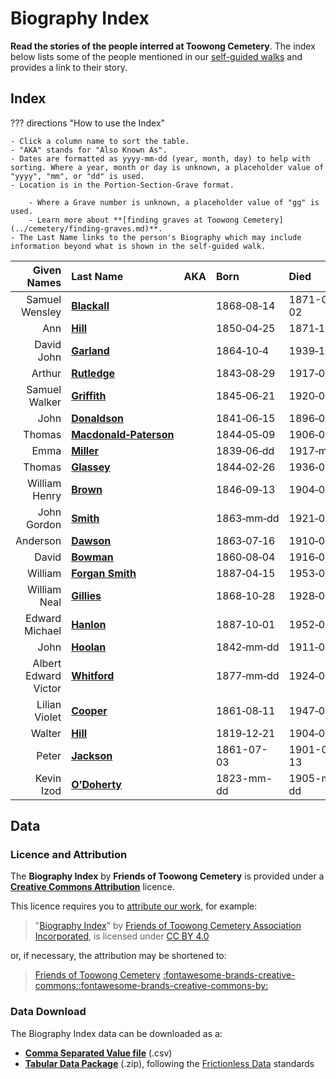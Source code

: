 # Biography Index

**Read the stories of the people interred at Toowong Cemetery**. The index below lists some of the people mentioned in our [self-guided walks](../walks/index.md) and provides a link to their story. 


## Index

??? directions "How to use the Index" 

    - Click a column name to sort the table.
    - "AKA" stands for "Also Known As".
    - Dates are formatted as yyyy-mm-dd (year, month, day) to help with sorting. Where a year, month or day is unknown, a placeholder value of "yyyy", "mm", or "dd" is used.
    - Location is in the Portion-Section-Grave format.
    
        - Where a Grave number is unknown, a placeholder value of "gg" is used. 
        - Learn more about **[finding graves at Toowong Cemetery](../cemetery/finding-graves.md)**.
    - The Last Name links to the person's Biography which may include information beyond what is shown in the self-guided walk.



| Given Names          | Last Name                       | AKA | Born       | Died       | Location   | 
| ----------:          | :--------                                 | :-- |:--------- | :--------- | :--------- | 
| Samuel Wensley      | **[Blackall](samuel-wensley-blackall.md)** |     | 1868‑08‑14 | 1871-01-02 | Mount Blackall | 
| Ann                  | **[Hill](ann-hill.md)**                   |     | 1850‑04‑25 | 1871‑11‑01 | 6‑21‑9     | <!-- ? -->
| David John           | **[Garland](david-john-garland.md)**      |     | 1864‑10‑4  | 1939‑10‑11 | 1‑5a‑9     | <!-- Federation -->
| Arthur               | **[Rutledge](arthur-rutledge.md)**        |     | 1843‑08‑29 | 1917‑02‑08 | 13‑49‑15   | 
| Samuel Walker        | **[Griffith](samuel-walker-griffith.md)** |     | 1845‑06‑21 | 1920‑08‑09 | 12‑11‑6/7  | 
| John                 | **[Donaldson](john-donaldson.md)**        |     | 1841‑06‑15 | 1896‑07‑25 | 12‑47‑13   | 
| Thomas  | **[Macdonald‑Paterson](thomas-macdonald‑paterson.md)** |     | 1844‑05‑09 | 1906‑03‑21 | 12‑53-10   |  
| Emma                 | **[Miller](emma-miller.md)**              |     | 1839‑06‑dd | 1917‑mm‑dd | 13‑6‑5/6   | <!-- Labor -->
| Thomas               | **[Glassey](thomas-glassey.md)**          |     | 1844‑02‑26 | 1936‑09‑28 | 11‑22‑1    | 
| William Henry        | **[Brown](william-henry-browne.md)**      |     | 1846‑09‑13 | 1904‑04‑12 | 11‑51‑3    | 
| John Gordon          | **[Smith](john-gordon-smith.md)**         |     | 1863‑mm‑dd | 1921‑06‑21 | 11‑53‑5/6  | 
| Anderson             | **[Dawson](anderson-dawson.md)**          |     | 1863‑07‑16 | 1910‑07‑20 | 11‑56‑1    | 
| David                | **[Bowman](david-bowman.md)**             |     | 1860‑08‑04 | 1916‑02‑25 | 11‑76‑12/13| 
| William            | **[Forgan Smith](william-forgan-smith.md)** |     | 1887‑04‑15 | 1953‑09‑25 | 8‑25‑20/21 | 
| William Neal         | **[Gillies](william-neal-gillies.md)**    |     | 1868‑10‑28 | 1928‑02‑09 | 18‑106‑20  | 
| Edward Michael       | **[Hanlon](edward-michael-hanlon.md)**    |     | 1887‑10‑01 | 1952‑01‑15 | 7A‑38‑19/21 | 
| John                 | **[Hoolan](john-hoolan.md)**              |     | 1842‑mm‑dd | 1911‑06‑15 | 7A‑34‑2    | 
| Albert Edward Victor | **[Whitford](albert-edward-victor-whitford.md)** | | 1877‑mm‑dd | 1924‑01‑29 | 15‑6‑40   | 
| Lilian Violet        | **[Cooper](lilian-cooper.md)**            |     | 1861‑08‑11 | 1947‑08‑18 | 8‑69‑13/14 | <!-- ? -->
| Walter               | **[Hill](walter-hill.md)**                |     | 1819‑12‑21 | 1904‑02‑04 | 6‑21‑9     | <!-- ? -->
| Peter                | **[Jackson](peter-jackson.md)**           |     | 1861-07-03 | 1901-07-13 | 5‑28‑1     | 
| Kevin Izod           | **[O’Doherty](kevin-izod-odoherty.md)**   |     | 1823-mm-dd | 1905-mm-dd | 7‑58‑27    | 

<!--

| Samuel Wensley      | **[Blackall](samuel-wensley-blackall.md)** | 1868‑08‑14 | 1871-01-02 | Mount Blackall | 

| Edward               | McGregor                                  | yyyy-mm-dd | 1939-mm-dd | 4‑16‑17/18 | <!-- Actors ->
| Sidney               | Cook                                      | yyyy-mm-dd | 1937-03-23 | 4‑35‑14    | 
| Samuel               | Keenan                                    | yyyy-mm-dd | yyyy-mm-dd | 2‑48‑7     | 
| Henry William        | Mobsby                                    | 1860-08-17 | 1933-04-09 | 5‑61‑11    | 
| Karoly (Charles)     | Pulszky                                   | 1854-11-10 | 1899-06-05 | 5‑2‑3      | 
| Thomas               | Macer (Megan)                             | yyyy-mm-dd | 1926-mm-dd | 21‑14‑3    | 
| Arthur               | Aldridge                                  | 1873-mm-dd | 1929-11-03 | 23‑31‑14   | 
| Kyrle Edward         | McAllister (Sylvaney)                     | yyyy-mm-dd | yyyy-mm-dd | 23‑31‑15   | 
| George Barney        | Petrie                                    | 1839-mm-dd | 1878-06-21 | 13‑5‑3     | <!-- Undertakers ->
| Alex                 | Gow                                       | 1861-10-19 | 1919-05-02 | 13-59‑3/4  | 
| John                 | Hislop                                    | yyyy-mm-dd | 1918-07-15 | 11‑68‑9    | 
| Alma                 | Adlington                                 | 1856-mm-dd | 1891-05-04 | 7‑114‑5    | 
| George               | Sillett                                   | 1866-mm-dd | 1908-09-07 | 5‑65‑9     | 
| Walter               | Barrett                                   | 1833-mm-dd | 1907-12-11 | 1‑31‑7/8   | 
| Kate Mary            | Smith                                     | 1847-mm-dd | 1932-06-dd | 1‑7‑14     | 
| Alfred               | Cannon                                    | yyyy-mm-dd | 1915-09-11 | 4‑1‑21/22  | 
| Joseph               | Cripps                                    | 1849-mm-dd | 1849-01-15 | 4‑28‑6     | 
| Le Fevre James       | Cranstone                                 | 1822-mm-dd | 1893-06-22 | 2A‑15‑22   | <!-- Artists ->
| Isaac Walter         | Jenner                                    | 1837-03-18 | 1902-03-01 | 5‑43‑16    | 
| Richard Godfrey      | Rivers                                    | 1859-mm-dd | 1925-04-02 | 12‑24‑4    | 
| Eliza Jeanettie      | Sheldon                                   | 1885-05-24 | 1974-mm-dd | 7‑95‑13/14 | 
| Edwin Arthur Vincent | Sheldon                                   | 1895-mm-dd | 1945-mm-dd | 7‑95‑13/14 | 

-->

<!--
| firstname            | **[lastname](missing.md)**                 | yyyy-mm-dd | yyyy-mm-dd | pp-ss-gg   | 
-->

## Data 

### Licence and Attribution

The **Biography Index** by **Friends of Toowong Cemetery** is provided under a **[Creative Commons Attribution][CC-BY]** licence. 

This licence requires you to [attribute our work](../about/legal/#attribution), for example: 

>"[Biography Index](index.md)" by [Friends of Toowong Cemetery Association Incorporated](../index.md), is licensed under [CC BY 4.0](https://creativecommons.org/licenses/by/4.0/)

or, if necessary, the attribution may be shortened to:

>[Friends of Toowong Cemetery](index.md) [:fontawesome-brands-creative-commons::fontawesome-brands-creative-commons-by:][CC-BY]

### Data Download

The Biography Index data can be downloaded as a:

- **<a href="../assets/data/biography-index.csv" download>Comma Separated Value file</a>** (.csv)
- **[Tabular Data Package](../assets/data/biography-index.zip)**  (.zip), following the [Frictionless Data](https://frictionlessdata.io/) standards


[CC-BY]: https://creativecommons.org/licenses/by/4.0/
